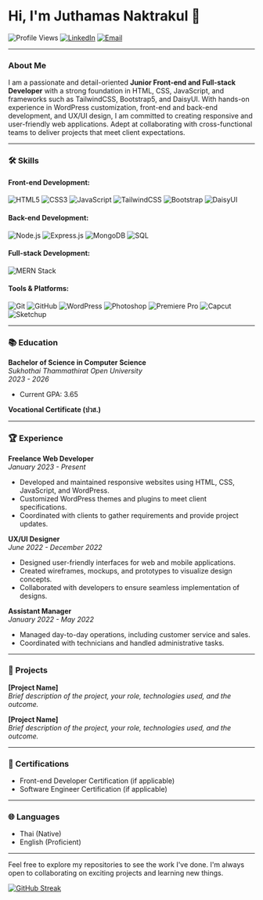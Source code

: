 # Hi, I'm Juthamas Naktrakul 👋

![Profile Views](https://komarev.com/ghpvc/?username=ffavfern&color=blueviolet)
[![LinkedIn](https://img.shields.io/badge/LinkedIn-Profile-blue)](https://www.linkedin.com/in/your-linkedin)
[![Email](https://img.shields.io/badge/Email-Contact-blue)](mailto:your-email@example.com)

---

### About Me

I am a passionate and detail-oriented **Junior Front-end and Full-stack Developer** with a strong foundation in HTML, CSS, JavaScript, and frameworks such as TailwindCSS, Bootstrap5, and DaisyUI. With hands-on experience in WordPress customization, front-end and back-end development, and UX/UI design, I am committed to creating responsive and user-friendly web applications. Adept at collaborating with cross-functional teams to deliver projects that meet client expectations.

---

### 🛠 Skills

#### Front-end Development:
![HTML5](https://img.shields.io/badge/HTML5-E34F26?style=flat&logo=html5&logoColor=white)
![CSS3](https://img.shields.io/badge/CSS3-1572B6?style=flat&logo=css3&logoColor=white)
![JavaScript](https://img.shields.io/badge/JavaScript-F7DF1E?style=flat&logo=javascript&logoColor=black)
![TailwindCSS](https://img.shields.io/badge/TailwindCSS-38B2AC?style=flat&logo=tailwind-css&logoColor=white)
![Bootstrap](https://img.shields.io/badge/Bootstrap-563D7C?style=flat&logo=bootstrap&logoColor=white)
![DaisyUI](https://img.shields.io/badge/DaisyUI-38B2AC?style=flat&logo=daisyui&logoColor=white)

#### Back-end Development:
![Node.js](https://img.shields.io/badge/Node.js-339933?style=flat&logo=node-dot-js&logoColor=white)
![Express.js](https://img.shields.io/badge/Express.js-000000?style=flat&logo=express&logoColor=white)
![MongoDB](https://img.shields.io/badge/MongoDB-47A248?style=flat&logo=mongodb&logoColor=white)
![SQL](https://img.shields.io/badge/SQL-4479A1?style=flat&logo=sql&logoColor=white)

#### Full-stack Development:
![MERN Stack](https://img.shields.io/badge/MERN-3B5998?style=flat&logo=mongodb&logoColor=white)

#### Tools & Platforms:
![Git](https://img.shields.io/badge/Git-F05032?style=flat&logo=git&logoColor=white)
![GitHub](https://img.shields.io/badge/GitHub-181717?style=flat&logo=github&logoColor=white)
![WordPress](https://img.shields.io/badge/WordPress-21759B?style=flat&logo=wordpress&logoColor=white)
![Photoshop](https://img.shields.io/badge/Adobe%20Photoshop-31A8FF?style=flat&logo=adobe-photoshop&logoColor=white)
![Premiere Pro](https://img.shields.io/badge/Adobe%20Premiere%20Pro-9999FF?style=flat&logo=adobe-premiere-pro&logoColor=white)
![Capcut](https://img.shields.io/badge/Capcut-000000?style=flat&logo=capcut&logoColor=white)
![Sketchup](https://img.shields.io/badge/SketchUp-005F9E?style=flat&logo=sketchup&logoColor=white)

---

### 📚 Education

**Bachelor of Science in Computer Science**  
*Sukhothai Thammathirat Open University*  
*2023 - 2026*  
- Current GPA: 3.65

**Vocational Certificate (ปวส.)**

---

### 🏆 Experience

**Freelance Web Developer**  
*January 2023 - Present*  
- Developed and maintained responsive websites using HTML, CSS, JavaScript, and WordPress.
- Customized WordPress themes and plugins to meet client specifications.
- Coordinated with clients to gather requirements and provide project updates.

**UX/UI Designer**  
*June 2022 - December 2022*  
- Designed user-friendly interfaces for web and mobile applications.
- Created wireframes, mockups, and prototypes to visualize design concepts.
- Collaborated with developers to ensure seamless implementation of designs.

**Assistant Manager**  
*January 2022 - May 2022*  
- Managed day-to-day operations, including customer service and sales.
- Coordinated with technicians and handled administrative tasks.

---

### 💼 Projects

**[Project Name]**  
*Brief description of the project, your role, technologies used, and the outcome.*

**[Project Name]**  
*Brief description of the project, your role, technologies used, and the outcome.*

---

### 📜 Certifications

- Front-end Developer Certification (if applicable)
- Software Engineer Certification (if applicable)

---

### 🌐 Languages

- Thai (Native)
- English (Proficient)

---

Feel free to explore my repositories to see the work I've done. I'm always open to collaborating on exciting projects and learning new things.

[![GitHub Streak](https://github-readme-streak-stats.herokuapp.com/?user=ffavfern&theme=dark)](https://git.io/streak-stats)

